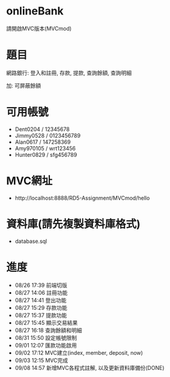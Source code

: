 # onlineBank
請開啟MVC版本(MVCmod)

# 題目
網路銀行: 登入和註冊, 存款, 提款, 查詢餘額, 查詢明細

加: 可屏蔽餘額

# 可用帳號
- Dent0204 / 12345678
- Jimmy0528 / 0123456789
- Alan0617 / 147258369
- Amy970105 / wrt123456
- Hunter0829 / sfg456789

# MVC網址
- http://localhost:8888/RD5-Assignment/MVCmod/hello

# 資料庫(請先複製資料庫格式)
- database.sql

# 進度
- 08/26 17:39 前端切版
- 08/27 14:06 註冊功能
- 08/27 14:41 登出功能
- 08/27 15:29 存款功能
- 08/27 15:37 提款功能
- 08/27 15:45 顯示交易結果
- 08/27 16:18 查詢餘額和明細
- 08/31 15:50 設定帳號限制
- 09/01 12:07 匯款功能啟用
- 09/02 17:12 MVC建立(index, member, deposit, now)
- 09/03 12:15 MVC完成
- 09/08 14:57 新增MVC各程式註解, 以及更新資料庫備份(DONE)